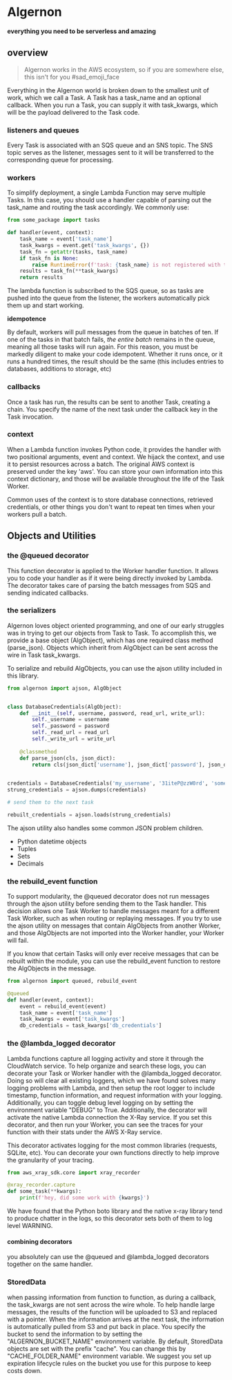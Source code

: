 # Algernon
**everything you need to be serverless and amazing**
## overview
>Algernon works in the AWS ecosystem, so if you are somewhere else, this isn't for you #sad_emoji_face

Everything in the Algernon world is broken down to the smallest unit of work, which we call a Task. 
A Task has a task_name and an optional callback. When you run a Task, you can supply it with task_kwargs, which will 
be the payload delivered to the Task code.
### listeners and queues
Every Task is associated with an SQS queue and an SNS topic. The SNS topic serves as the listener, messages sent to it 
will be transferred to the corresponding queue for processing.
### workers
To simplify deployment, a single Lambda Function may serve multiple Tasks. In this case, you should use a handler capable 
of parsing out the task_name and routing the task accordingly. We commonly use:
```python
from some_package import tasks

def handler(event, context):
    task_name = event['task_name']
    task_kwargs = event.get('task_kwargs', {})
    task_fn = getattr(tasks, task_name)
    if task_fn is None:
        raise RuntimeError(f'task: {task_name} is not registered with the system')
    results = task_fn(**task_kwargs)
    return results
```
The lambda function is subscribed to the SQS queue, so as tasks are pushed into the queue from the listener, 
the workers automatically pick them up and start working. 

**idempotence**

By default, workers will pull messages from the queue in batches of ten. 
If one of the tasks in that batch fails, _the entire batch_ remains in the queue, 
meaning all those tasks will run again. For this reason, you must be markedly diligent to make your code idempotent. Whether it 
runs once, or it runs a hundred times, the result should be the same (this includes entries to databases, additions to storage, etc)

### callbacks
Once a task has run, the results can be sent to another Task, creating a chain. You specify the name of the next 
task under the callback key in the Task invocation.

### context
When a Lambda function invokes Python code, it provides the handler with two positional arguments, event and context.
We hijack the context, and use it to persist resources across a batch. The original AWS context is preserved 
under the key 'aws'. You can store your own information into this context dictionary, and those will be available 
throughout the life of the Task Worker.

Common uses of the context is to store database connections, retrieved credentials, or other things you don't 
want to repeat ten times when your workers pull a batch.

## Objects and Utilities
### the @queued decorator
This function decorator is applied to the Worker handler function. It allows you to code your handler as if 
it were being directly invoked by Lambda. The decorator takes care of parsing the batch messages from SQS and 
sending indicated callbacks.

### the serializers
Algernon loves object oriented programming, and one of our early struggles was in trying to get our objects from Task 
to Task. To accomplish this, we provide a base object (AlgObject), which has one required class method (parse_json). 
Objects which inherit from AlgObject can be sent across the wire in Task task_kwargs.

To serialize and rebuild AlgObjects, you can use the ajson utility included in this library.
```python
from algernon import ajson, AlgObject


class DatabaseCredentials(AlgObject):
    def __init__(self, username, password, read_url, write_url):
        self._username = username
        self._password = password
        self._read_url = read_url
        self._write_url = write_url
        
    @classmethod
    def parse_json(cls, json_dict):
        return cls(json_dict['username'], json_dict['password'], json_dict['read_url'], json_dict['write_url'])
        

credentials = DatabaseCredentials('my_username', '31iteP@zzW0rd', 'some_db_url', 'some_other_db_url')
strung_credentials = ajson.dumps(credentials)

# send them to the next task

rebuilt_credentials = ajson.loads(strung_credentials)
```

The ajson utility also handles some common JSON problem children. 
- Python datetime objects
- Tuples
- Sets
- Decimals

### the rebuild_event function
To support modularity, the @queued decorator does not run messages through the ajson utility before sending them to the 
Task handler. This decision allows one Task Worker to handle messages meant for a different Task Worker, 
such as when routing or replaying messages. If you try to use the ajson utility on messages that contain AlgObjects 
from another Worker, and those AlgObjects are not imported into the Worker handler, your Worker will fail.

If you know that certain Tasks will only ever receive messages that can be rebuilt within the module, you can use the 
rebuild_event function to restore the AlgObjects in the message.
```python
from algernon import queued, rebuild_event

@queued
def handler(event, context):
    event = rebuild_event(event)
    task_name = event['task_name']
    task_kwargs = event['task_kwargs']
    db_credentials = task_kwargs['db_credentials']

```

### the @lambda_logged decorator
Lambda functions capture all logging activity and store it through the CloudWatch service. To help organize and 
search these logs, you can decorate your Task or Worker handler with the @lambda_logged decorator. Doing so will 
clear all existing loggers, which we have found solves many logging problems with Lambda, and then setup the 
root logger to include timestamp, function information, and request information with your logging. Additionally, 
you can toggle debug level logging on by setting the environment variable "DEBUG" to True. Additionally, 
the decorator will activate the native Lambda connection the X-Ray service. If you set this decorator, and then 
run your Worker, you can see the traces for your function with their stats under the AWS X-Ray service. 

This decorator activates logging for the most common libraries (requests, SQLite, etc). You can decorate your own 
functions directly to help improve the granularity of your tracing.
```python
from aws_xray_sdk.core import xray_recorder

@xray_recorder.capture
def some_task(**kwargs):
    print(f'hey, did some work with {kwargs}')

```
We have found that the Python boto library and the native x-ray library tend to produce chatter in the logs, so this 
decorator sets both of them to log level WARNING.

#### combining decorators
you absolutely can use the @queued and @lambda_logged decorators together on the same handler.

### StoredData
when passing information from function to function, as during a callback, the task_kwargs are not sent across the wire 
whole. To help handle large messages, the results of the function will be uploaded to S3 and replaced with a pointer. 
When the information arrives at the next task, the information is automatically pulled from S3 and put back in place. 
You specify the bucket to send the information to by setting the "ALGERNON_BUCKET_NAME" environment variable. By 
default, StoredData objects are set with the prefix "cache". You can change this by "CACHE_FOLDER_NAME" environment 
variable. We suggest you set up expiration lifecycle rules on the bucket you use for this purpose to keep costs down.
